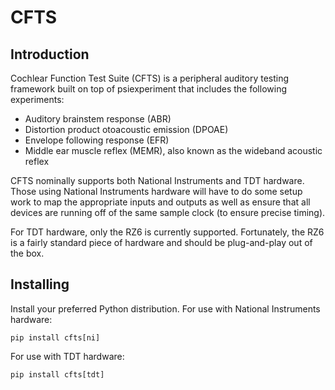 # CFTS

## Introduction

Cochlear Function Test Suite (CFTS) is a peripheral auditory testing framework
built on top of psiexperiment that includes the following experiments:

* Auditory brainstem response (ABR)
* Distortion product otoacoustic emission (DPOAE)
* Envelope following response (EFR)
* Middle ear muscle reflex (MEMR), also known as the wideband acoustic reflex

CFTS nominally supports both National Instruments and TDT hardware. Those using National Instruments hardware will have to do some setup work to map the appropriate inputs and outputs as well as ensure that all devices are running off of the same sample clock (to ensure precise timing).

For TDT hardware, only the RZ6 is currently supported. Fortunately, the RZ6 is a fairly standard piece of hardware and should be plug-and-play out of the box.

## Installing

Install your preferred Python distribution. For use with National Instruments hardware:

    pip install cfts[ni]

For use with TDT hardware:

    pip install cfts[tdt]
